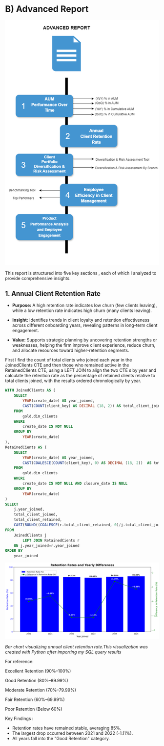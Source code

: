 
# B) Advanced Report 

![visual](/visual_documentation/png/advanced_report.png)


This report is structured into five key sections , each of which I analyzed to provide comprehensive insights.

## 1. Annual Client Retention Rate

- **Purpose:** A high retention rate indicates low churn (few clients leaving), while a low retention rate indicates high churn (many clients leaving).

- **Insight:** Identifies trends in client loyalty and retention effectiveness across different onboarding years, revealing patterns in long-term client engagement.

- **Value:** Supports strategic planning by uncovering retention strengths or weaknesses, helping the firm improve client experience, reduce churn, and allocate resources toward higher-retention segments.

First I find the count of total clients who joined each year in the JoinedClients CTE and then those who remained active in the RetainedClients CTE, using a LEFT JOIN to align the two CTE s by year and calculate the retention rate as the percentage of retained clients relative to total clients joined, with the results ordered chronologically by year.

```sql
WITH JoinedClients AS (
	SELECT
		YEAR(create_date) AS year_joined,
		CAST(COUNT(client_key) AS DECIMAL (18, 2)) AS total_client_joined
	FROM
		gold.dim_clients
	WHERE
		create_date IS NOT NULL
	GROUP BY
		YEAR(create_date)
),
RetainedCients AS (
	SELECT
		YEAR(create_date) AS year_joined,
		CAST(COALESCE(COUNT(client_key), 0) AS DECIMAL (18, 2))  AS total_client_retained
	FROM
		gold.dim_clients
	WHERE
		create_date IS NOT NULL AND closure_date IS NULL
	GROUP BY
		YEAR(create_date)
)
SELECT
	j.year_joined,
	total_client_joined,
	total_client_retained,
	CAST(ROUND((COALESCE(r.total_client_retained, 0)/j.total_client_joined) * 100, 2) AS DECIMAL (18, 2)) AS retention_rate
FROM
	JoinedClients j
		LEFT JOIN RetainedCients r
	ON j.year_joined=r.year_joined
ORDER BY
	year_joined
```

![visual](/visual_documentation/charts/combined_retention_and_difference_chart.png)

*Bar chart visualizing annual client retention rate.This visualization was created with Python after importing my SQL query results*

For reference: 

Excellent Retention (90%–100%)

Good Retention (80%–89.99%)

Moderate Retention (70%–79.99%)

Fair Retention (60%–69.99%)

Poor Retention (Below 60%)

Key Findings : 

- Retention rates have remained stable, averaging 85%.
- The largest drop occurred between 2021 and 2022 (-1.11%).
- All years fall into the "Good Retention" category.
     